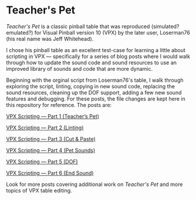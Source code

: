 # Teacher's Pet

*Teacher's Pet* is a classic pinball table that was reproduced (simulated? emulated?) for Visual Pinball version 10 (VPX) by the later user, Loserman76 (his real name was Jeff Whitehead).

I chose his pinball table as an excellent test-case for learning a little about scripting in VPX — specifically for a series of blog posts where I would walk through how to update the sound code and sound resources to use an improved library of sounds and code that are more dynamic.

Beginning with the orginal script from Loserman76's table, I walk through exploring the script, linting, copying in new sound code, replacing the sound resources, cleaning up the DOF support, adding a few new sound features and debugging. For these posts, the file changes are kept here in this repository for reference. The posts are:

[VPX Scripting — Part 1 (Teacher’s Pet)](https://www.engineersneedart.com/blog/teacherspet/teacherspet.html)

[VPX Scripting — Part 2 (Linting)](https://www.engineersneedart.com/blog/linting/linting.html)

[VPX Scripting — Part 3 (Cut & Paste)](https://www.engineersneedart.com/blog/cutpaste/cutpaste.html)

[VPX Scripting — Part 4 (Pet Sounds)](https://www.engineersneedart.com/blog/petsounds/petsounds.html)

[VPX Scripting — Part 5 (DOF)](https://www.engineersneedart.com/blog/dof/dof.html)

[VPX Scripting — Part 6 (End Sound)](https://www.engineersneedart.com/blog/endsound/endsound.html)

Look for more posts covering additional work on *Teacher's Pet* and more topics of VPX table editing.
